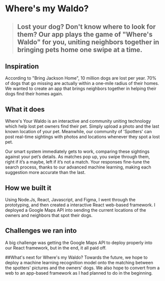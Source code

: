 # Where's my Waldo?
> ## Lost your dog? Don't know where to look for them? Our app plays the game of "Where's Waldo" for you, uniting neighbors together in bringing pets home one swipe at a time.

## Inspiration
According to "Bring Jackson Home", 10 million dogs are lost per year. 70% of dogs that go missing are actually within a one-mile radius of their homes. We wanted to create an app that brings neighbors together in helping their dogs find their homes again.

## What it does
Where's Your Waldo is an interactive and community uniting technology which help lost pet owners find their pet. Simply upload a photo and the last known location of your pet. Meanwhile, our community of 'Spotters' can post real-time sightings with photos and locations whenever they spot a lost pet.

Our smart system immediately gets to work, comparing these sightings against your pet’s details. As matches pop up, you swipe through them, right if it’s a maybe, left if it’s not a match. Your responses fine-tune the search process, thanks to our advanced machine learning, making each suggestion more accurate than the last.

## How we built it
Using Node.Js, React, Javascript, and Figma, I went through the prototyping, and then created a interactive React web-based framework. I deployed a Google Maps API into sending the current locations of the owners and neighbors that spot their dogs.

## Challenges we ran into
A big challenge was getting the Google Maps API to deploy properly into our React framework, but in the end, it all paid off.

##What's next for Where's my Waldo?
Towards the future, we hope to deploy a machine learning recognition model onto the matching between the spotters' pictures and the owners' dogs. We also hope to convert from a web to an app-based framework as I had planned to do in the beginning.
